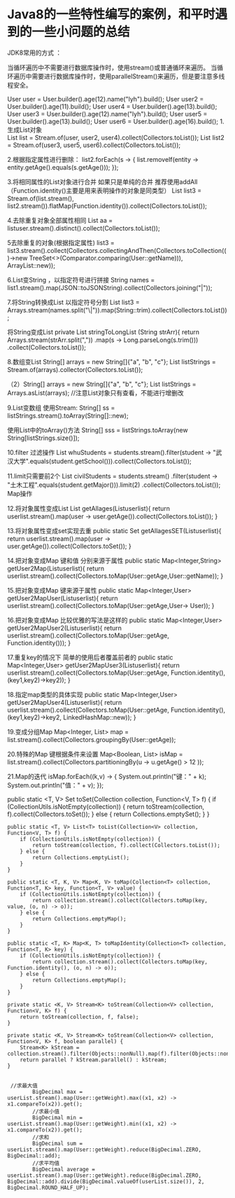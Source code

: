 # Java8的一些特性编写的案例，和平时遇到的一些小问题的总结



JDK8常用的方式   ：

当循环遍历中不需要进行数据库操作时，使用stream()或普通循环来遍历。
当循环遍历中需要进行数据库操作时，使用parallelStream()来遍历，但是要注意多线程安全。

User user = User.builder().age(12).name("lyh").build();
        User user2 = User.builder().age(11).build();
        User user4 = User.builder().age(13).build();
        User user3 = User.builder().age(12).name("lyh").build();
        User user5 = User.builder().age(13).build();
        User user6 = User.builder().age(16).build();
1.生成List对象   
List<User> list = Stream.of(user, user2, user4).collect(Collectors.toList());
List<User> list2 = Stream.of(user3, user5, user6).collect(Collectors.toList());

2.根据指定属性进行删除：
 list2.forEach(s -> { list.removeIf(entity -> entity.getAge().equals(s.getAge())); });
 
 
3.将相同属性的List对象进行合并  如果只是单纯的合并 推荐使用addAll   （Function.identity()主要是用来表明操作的对象是同类型）
 List<User> list3 = Stream.of(list.stream(), list2.stream()).flatMap(Function.identity()).collect(Collectors.toList());

4.去除重复对象全部属性相同
List<User> aa = listuser.stream().distinct().collect(Collectors.toList());

5去除重复的对象(根据指定属性)
list3 = list3.stream().collect(Collectors.collectingAndThen(Collectors.toCollection(()->new TreeSet<>(Comparator.comparing(User::getName))), ArrayList::new));

6.List<Object>变String ，以指定符号进行拼接
 String names = list1.stream().map(JSON::toJSONString).collect(Collectors.joining("|"));
 
7.将String转换成List<String> 以指定符号分割
List<String> list3 = Arrays.stream(names.split("\\|")).map(String::trim).collect(Collectors.toList());

将String变成List<Long>
private List<Long> stringToLongList (String strArr){
        return Arrays.stream(strArr.split(","))
                .map(s -> Long.parseLong(s.trim()))
                .collect(Collectors.toList());

8.数组变List
String[] arrays = new String[]{"a", "b", "c"};
List<String> listStrings = Stream.of(arrays).collector(Collectors.toList());

（2）String[] arrays = new String[]{"a", "b", "c"};
     List<String> listStrings = Arrays.asList(arrays); //注意List对象只有查看，不能进行增删改

9.List变数组
使用Stream:
String[] ss = listStrings.stream().toArray(String[]::new);
 
使用List中的toArray()方法
String[] sss = listStrings.toArray(new String[listStrings.size()]);

10.filter 过滤操作
List<Student> whuStudents = students.stream().filter(student -> "武汉大学".equals(student.getSchool())).collect(Collectors.toList());

11.limit只需要前2个
List<Student> civilStudents = students.stream()
                                    .filter(student -> "土木工程".equals(student.getMajor())).limit(2)
                                    .collect(Collectors.toList());
Map操作  
                                
12.将对象属性变成List
List<Integer> getAllages(List<User>userlist){
        return  userlist.stream().map(user -> user.getAge()).collect(Collectors.toList());
    }
    
13.将对象属性变成set实现去重
public static Set<Integer> getAllagesSET(List<User>userlist){
        return  userlist.stream().map(user -> user.getAge()).collect(Collectors.toSet());
    }
    
14.把对象变成Map  键和值 分别来源于属性 
    public static Map<Integer,String> getUser2Map(List<User>userlist){
        return userlist.stream().collect(Collectors.toMap(User::getAge,User::getName));
    }
    
15.把对象变成Map  键来源于属性
    public static Map<Integer,User> getUser2MapUser(List<User>userlist){
    return userlist.stream().collect(Collectors.toMap(User::getAge,User-> User));
    }
    
16.把对象变成Map   比较优雅的写法是这样的
    public static Map<Integer,User> getUser2MapUser2(List<User>userlist){
        return userlist.stream().collect(Collectors.toMap(User::getAge, Function.identity()));
    }
    
17.重复key的情况下 简单的使用后者覆盖前者的
    public static Map<Integer,User> getUser2MapUser3(List<User>userlist){
        return userlist.stream().collect(Collectors.toMap(User::getAge, Function.identity(),(key1,key2)->key2));
    }
  
18.指定map类型的具体实现
    public static Map<Integer,User> getUser2MapUser4(List<User>userlist){
        return userlist.stream().collect(Collectors.toMap(User::getAge, Function.identity(),(key1,key2)->key2, LinkedHashMap::new));
    }
    
19.变成分组Map
Map<Integer, List<User>> map = list.stream().collect(Collectors.groupingBy(User::getAge));

20.特殊的Map  键根据条件来设置
Map<Boolean, List<User>> isMap = list.stream().collect(Collectors.partitioningBy(u -> u.getAge() > 12 ));

21.Map的迭代
isMap.forEach((k,v) -> {
            System.out.println("键：" + k);
            System.out.println("值：" + v);
        });




 public static <T, V> Set<T> toSet(Collection<V> collection, Function<V, T> f) {
        if (CollectionUtils.isNotEmpty(collection)) {
            return toStream(collection, f).collect(Collectors.toSet());
        } else {
            return Collections.emptySet();
        }
    }

    public static <T, V> List<T> toList(Collection<V> collection, Function<V, T> f) {
        if (CollectionUtils.isNotEmpty(collection)) {
            return toStream(collection, f).collect(Collectors.toList());
        } else {
            return Collections.emptyList();
        }
    }

    public static <T, K, V> Map<K, V> toMap(Collection<T> collection, Function<T, K> key, Function<T, V> value) {
        if (CollectionUtils.isNotEmpty(collection)) {
            return collection.stream().collect(Collectors.toMap(key, value, (o, n) -> o));
        } else {
            return Collections.emptyMap();
        }
    }

    public static <T, K> Map<K, T> toMapIdentity(Collection<T> collection, Function<T, K> key) {
        if (CollectionUtils.isNotEmpty(collection)) {
            return collection.stream().collect(Collectors.toMap(key, Function.identity(), (o, n) -> o));
        } else {
            return Collections.emptyMap();
        }
    }

    private static <K, V> Stream<K> toStream(Collection<V> collection, Function<V, K> f) {
        return toStream(collection, f, false);
    }

    private static <K, V> Stream<K> toStream(Collection<V> collection, Function<V, K> f, boolean parallel) {
        Stream<K> kStream = collection.stream().filter(Objects::nonNull).map(f).filter(Objects::nonNull);
        return parallel ? kStream.parallel() : kStream;
    }
    
    
     //求最大值
            BigDecimal max = userList.stream().map(User::getWeight).max((x1, x2) -> x1.compareTo(x2)).get();
            //求最小值
            BigDecimal min = userList.stream().map(User::getWeight).min((x1, x2) -> x1.compareTo(x2)).get();
            //求和
            BigDecimal sum = userList.stream().map(User::getWeight).reduce(BigDecimal.ZERO, BigDecimal::add);
            //求平均值
            BigDecimal average = userList.stream().map(User::getWeight).reduce(BigDecimal.ZERO, BigDecimal::add).divide(BigDecimal.valueOf(userList.size()), 2, BigDecimal.ROUND_HALF_UP);

